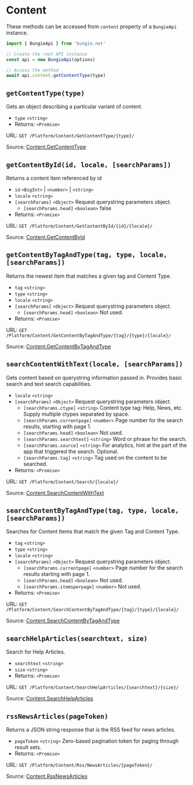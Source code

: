 # Content

These methods can be accessed from `content` property of a `BungieApi` instance.

```javascript
import { BungieApi } from 'bungie.net'

// Create the root API instance
const api = new BungieApi(options)

// Access the method
await api.content.getContentType(type)
```

## `getContentType(type)`

Gets an object describing a particular variant of content.

- `type` `<string>`
- Returns: `<Promise>`

URL: `GET /Platform/Content/GetContentType/{type}/`

Source: [Content.GetContentType](https://bungie-net.github.io/#Content.GetContentType)

## `getContentById(id, locale, [searchParams])`

Returns a content item referenced by id

- `id` `<BigInt>` | `<number>` | `<string>`
- `locale` `<string>`
- `[searchParams]` `<Object>` Request querystring parameters object.
  - `[searchParams.head]` `<boolean>` false
- Returns: `<Promise>`

URL: `GET /Platform/Content/GetContentById/{id}/{locale}/`

Source: [Content.GetContentById](https://bungie-net.github.io/#Content.GetContentById)

## `getContentByTagAndType(tag, type, locale, [searchParams])`

Returns the newest item that matches a given tag and Content Type.

- `tag` `<string>`
- `type` `<string>`
- `locale` `<string>`
- `[searchParams]` `<Object>` Request querystring parameters object.
  - `[searchParams.head]` `<boolean>` Not used.
- Returns: `<Promise>`

URL: `GET /Platform/Content/GetContentByTagAndType/{tag}/{type}/{locale}/`

Source: [Content.GetContentByTagAndType](https://bungie-net.github.io/#Content.GetContentByTagAndType)

## `searchContentWithText(locale, [searchParams])`

Gets content based on querystring information passed in. Provides basic search and text search capabilities.

- `locale` `<string>`
- `[searchParams]` `<Object>` Request querystring parameters object.
  - `[searchParams.ctype]` `<string>` Content type tag: Help, News, etc. Supply multiple ctypes separated by space.
  - `[searchParams.currentpage]` `<number>` Page number for the search results, starting with page 1.
  - `[searchParams.head]` `<boolean>` Not used.
  - `[searchParams.searchtext]` `<string>` Word or phrase for the search.
  - `[searchParams.source]` `<string>` For analytics, hint at the part of the app that triggered the search. Optional.
  - `[searchParams.tag]` `<string>` Tag used on the content to be searched.
- Returns: `<Promise>`

URL: `GET /Platform/Content/Search/{locale}/`

Source: [Content.SearchContentWithText](https://bungie-net.github.io/#Content.SearchContentWithText)

## `searchContentByTagAndType(tag, type, locale, [searchParams])`

Searches for Content Items that match the given Tag and Content Type.

- `tag` `<string>`
- `type` `<string>`
- `locale` `<string>`
- `[searchParams]` `<Object>` Request querystring parameters object.
  - `[searchParams.currentpage]` `<number>` Page number for the search results starting with page 1.
  - `[searchParams.head]` `<boolean>` Not used.
  - `[searchParams.itemsperpage]` `<number>` Not used.
- Returns: `<Promise>`

URL: `GET /Platform/Content/SearchContentByTagAndType/{tag}/{type}/{locale}/`

Source: [Content.SearchContentByTagAndType](https://bungie-net.github.io/#Content.SearchContentByTagAndType)

## `searchHelpArticles(searchtext, size)`

Search for Help Articles.

- `searchtext` `<string>`
- `size` `<string>`
- Returns: `<Promise>`

URL: `GET /Platform/Content/SearchHelpArticles/{searchtext}/{size}/`

Source: [Content.SearchHelpArticles](https://bungie-net.github.io/#Content.SearchHelpArticles)

## `rssNewsArticles(pageToken)`

Returns a JSON string response that is the RSS feed for news articles.

- `pageToken` `<string>` Zero-based pagination token for paging through result sets.
- Returns: `<Promise>`

URL: `GET /Platform/Content/Rss/NewsArticles/{pageToken}/`

Source: [Content.RssNewsArticles](https://bungie-net.github.io/#Content.RssNewsArticles)

